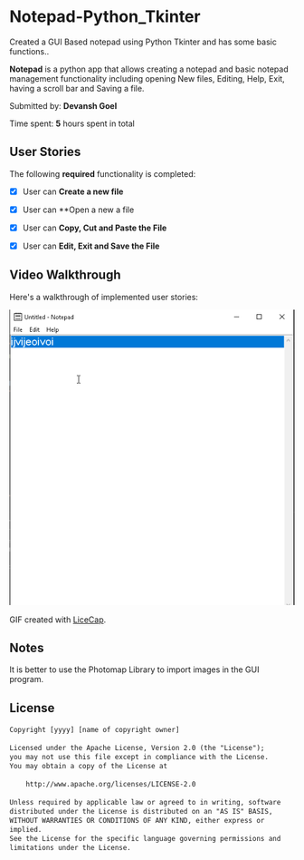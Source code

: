 # Notepad-Python_Tkinter
Created a GUI Based notepad using Python Tkinter and has some basic functions..

**Notepad** is a python app that allows creating a notepad and basic notepad management functionality including opening New files, Editing, Help, Exit, having a scroll bar and Saving a file.

Submitted by: **Devansh Goel**

Time spent: **5** hours spent in total

## User Stories

The following **required** functionality is completed:

* [x] User can **Create a new file**
* [x] User can **Open a new a file
* [x] User can **Copy, Cut and Paste the File** 
* [x] User can **Edit, Exit and Save the File**  


## Video Walkthrough

Here's a walkthrough of implemented user stories:

<img src='notepad.gif' title='Video Walkthrough' width='' alt='Video Walkthrough' />

GIF created with [LiceCap](http://www.cockos.com/licecap/).

## Notes

It is better to use the Photomap Library to import images in the GUI program.

## License

    Copyright [yyyy] [name of copyright owner]

    Licensed under the Apache License, Version 2.0 (the "License");
    you may not use this file except in compliance with the License.
    You may obtain a copy of the License at

        http://www.apache.org/licenses/LICENSE-2.0

    Unless required by applicable law or agreed to in writing, software
    distributed under the License is distributed on an "AS IS" BASIS,
    WITHOUT WARRANTIES OR CONDITIONS OF ANY KIND, either express or implied.
    See the License for the specific language governing permissions and
    limitations under the License.
